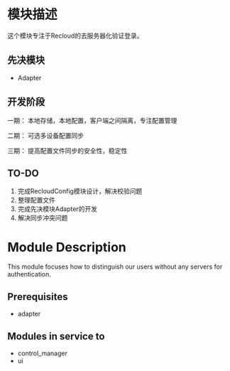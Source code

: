 # 模块描述

这个模块专注于Recloud的去服务器化验证登录。

## 先决模块
* Adapter

## 开发阶段

一期：
本地存储，本地配置，客户端之间隔离，专注配置管理

二期：
可选多设备配置同步

三期：
提高配置文件同步的安全性，稳定性

## TO-DO
1. 完成RecloudConfig模块设计，解决校验问题
2. 整理配置文件
2. 完成先决模块Adapter的开发
3. 解决同步冲突问题

# Module Description


This module focuses how to distinguish our users without any servers for authentication.

## Prerequisites
* adapter

## Modules in service to
* control_manager
* ui
